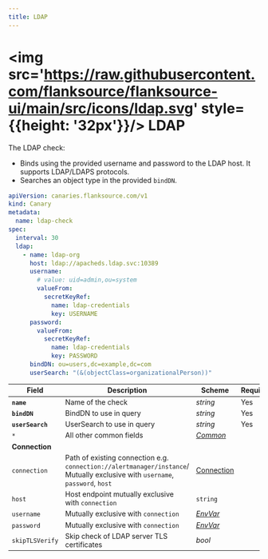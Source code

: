```yaml
---
title: LDAP
---
```


# <img src='https://raw.githubusercontent.com/flanksource/flanksource-ui/main/src/icons/ldap.svg' style={{height: '32px'}}/> LDAP

The LDAP check:

* Binds using the provided username and password to the LDAP host. It supports LDAP/LDAPS protocols.
* Searches an object type in the provided `bindDN`.

```yaml
apiVersion: canaries.flanksource.com/v1
kind: Canary
metadata:
  name: ldap-check
spec:
  interval: 30
  ldap:
    - name: ldap-org
      host: ldap://apacheds.ldap.svc:10389
      username:
        # value: uid=admin,ou=system
        valueFrom:
          secretKeyRef:
            name: ldap-credentials
            key: USERNAME
      password:
        valueFrom:
          secretKeyRef:
            name: ldap-credentials
            key: PASSWORD
      bindDN: ou=users,dc=example,dc=com
      userSearch: "(&(objectClass=organizationalPerson))"
```

| Field | Description | Scheme | Required |
| ----- | ----------- | ------ | -------- |
| **`name`** | Name of the check | *string* | Yes |
| **`bindDN`** | BindDN to use in query | *string* | Yes |
| **`userSearch`** | UserSearch to use in query | *string* | Yes |
| `*` | All other common fields | [*Common*](common) |  |
| **Connection** |  |  | |
| `connection` | Path of existing connection e.g. `connection://alertmanager/instance`/ Mutually exclusive with `username`, `password`, `host` | [Connection](../../concepts/connections) | |
| `host` | Host endpoint mutually exclusive with `connection` | `string` | |
| `username` | Mutually exclusive with `connection` | [*EnvVar*](../../concepts/authentication/#envvar) | |
| `password` | Mutually exclusive with `connection` | [*EnvVar*](../../concepts/authentication/#envvar) | |
| `skipTLSVerify` | Skip check of LDAP server TLS certificates | *bool* | |
